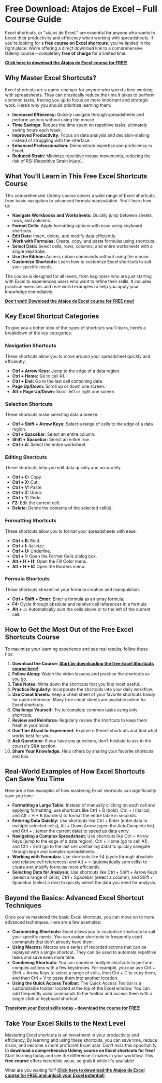 # Free Download: Atajos de Excel – Full Course Guide

Excel shortcuts, or "atajos de Excel," are essential for anyone who wants to boost their productivity and efficiency when working with spreadsheets. If you're looking for a **free course on Excel shortcuts**, you've landed in the right place! We're offering a direct download link to a comprehensive Udemy course – completely **free of charge** for a limited time.

[**Click here to download the Atajos de Excel course for FREE!**](https://udemywork.com/atajos-de-excel)

## Why Master Excel Shortcuts?

Excel shortcuts are a game-changer for anyone who spends time working with spreadsheets. They can drastically reduce the time it takes to perform common tasks, freeing you up to focus on more important and strategic work. Here’s why you should prioritize learning them:

*   **Increased Efficiency:** Quickly navigate through spreadsheets and perform actions without using the mouse.
*   **Time Savings:** Reduce the time spent on repetitive tasks, ultimately saving hours each week.
*   **Improved Productivity:**  Focus on data analysis and decision-making instead of struggling with the interface.
*   **Enhanced Professionalism:** Demonstrate expertise and proficiency in Excel.
*   **Reduced Strain:** Minimize repetitive mouse movements, reducing the risk of RSI (Repetitive Strain Injury).

## What You'll Learn in This Free Excel Shortcuts Course

This comprehensive Udemy course covers a wide range of Excel shortcuts, from basic navigation to advanced formula manipulation. You’ll learn how to:

*   **Navigate Workbooks and Worksheets:** Quickly jump between sheets, rows, and columns.
*   **Format Cells:** Apply formatting options with ease using keyboard shortcuts.
*   **Edit Data:** Insert, delete, and modify data efficiently.
*   **Work with Formulas:** Create, copy, and paste formulas using shortcuts.
*   **Select Data:** Select cells, rows, columns, and entire worksheets with a single keystroke.
*   **Use the Ribbon:** Access ribbon commands without using the mouse.
*   **Customize Shortcuts:** Learn how to customize Excel shortcuts to suit your specific needs.

The course is designed for all levels, from beginners who are just starting with Excel to experienced users who want to refine their skills. It includes practical exercises and real-world examples to help you apply your knowledge immediately.

[**Don't wait! Download the Atajos de Excel course for FREE now!**](https://udemywork.com/atajos-de-excel)

## Key Excel Shortcut Categories

To give you a better idea of the types of shortcuts you’ll learn, here’s a breakdown of the key categories:

### **Navigation Shortcuts**

These shortcuts allow you to move around your spreadsheet quickly and efficiently.

*   **Ctrl + Arrow Keys:** Jump to the edge of a data region.
*   **Ctrl + Home:** Go to cell A1.
*   **Ctrl + End:** Go to the last cell containing data.
*   **Page Up/Down:** Scroll up or down one screen.
*   **Alt + Page Up/Down:** Scroll left or right one screen.

### **Selection Shortcuts**

These shortcuts make selecting data a breeze.

*   **Ctrl + Shift + Arrow Keys:** Select a range of cells to the edge of a data region.
*   **Ctrl + Spacebar:** Select an entire column.
*   **Shift + Spacebar:** Select an entire row.
*   **Ctrl + A:** Select the entire worksheet.

### **Editing Shortcuts**

These shortcuts help you edit data quickly and accurately.

*   **Ctrl + C:** Copy.
*   **Ctrl + X:** Cut.
*   **Ctrl + V:** Paste.
*   **Ctrl + Z:** Undo.
*   **Ctrl + Y:** Redo.
*   **F2:** Edit the current cell.
*   **Delete:** Delete the contents of the selected cell(s).

### **Formatting Shortcuts**

These shortcuts allow you to format your spreadsheets with ease.

*   **Ctrl + B:** Bold.
*   **Ctrl + I:** Italicize.
*   **Ctrl + U:** Underline.
*   **Ctrl + 1:** Open the Format Cells dialog box.
*   **Alt + H + H:** Open the Fill Color menu.
*   **Alt + H + B:** Open the Borders menu.

### **Formula Shortcuts**

These shortcuts streamline your formula creation and manipulation.

*   **Ctrl + Shift + Enter:** Enter a formula as an array formula.
*   **F4:** Cycle through absolute and relative cell references in a formula.
*   **Alt + =:** Automatically sum the cells above or to the left of the current cell.

## How to Get the Most Out of the Free Excel Shortcuts Course

To maximize your learning experience and see real results, follow these tips:

1.  **Download the Course:** [**Start by downloading the free Excel Shortcuts course here!**](https://udemywork.com/atajos-de-excel)
2.  **Follow Along:** Watch the video lessons and practice the shortcuts as you go.
3.  **Take Notes:** Write down the shortcuts that you find most useful.
4.  **Practice Regularly:** Incorporate the shortcuts into your daily workflow.
5.  **Use Cheat Sheets:** Keep a cheat sheet of your favorite shortcuts handy for quick reference. Many free cheat sheets are available online for Excel shortcuts.
6.  **Challenge Yourself:** Try to complete common tasks using only shortcuts.
7.  **Review and Reinforce:** Regularly review the shortcuts to keep them fresh in your mind.
8.  **Don't be Afraid to Experiment:** Explore different shortcuts and find what works best for you.
9.  **Ask Questions:** If you have any questions, don't hesitate to ask in the course's Q&A section.
10. **Share Your Knowledge:** Help others by sharing your favorite shortcuts and tips.

## Real-World Examples of How Excel Shortcuts Can Save You Time

Here are a few examples of how mastering Excel shortcuts can significantly save you time:

*   **Formatting a Large Table:** Instead of manually clicking on each cell and applying formatting, use shortcuts like Ctrl + B (bold), Ctrl + I (italics), and Alt + H + B (borders) to format the entire table in seconds.
*   **Entering Data Quickly:** Use shortcuts like Ctrl + Enter (enter data in multiple selected cells), Alt + Down Arrow (open the AutoComplete list), and Ctrl + ; (enter the current date) to speed up data entry.
*   **Navigating a Complex Spreadsheet:** Use shortcuts like Ctrl + Arrow Keys (jump to the edge of a data region), Ctrl + Home (go to cell A1), and Ctrl + End (go to the last cell containing data) to quickly navigate through large and complex spreadsheets.
*   **Working with Formulas:** Use shortcuts like F4 (cycle through absolute and relative cell references) and Alt + = (automatically sum cells) to create and modify formulas more efficiently.
*   **Selecting Data for Analysis:** Use shortcuts like Ctrl + Shift + Arrow Keys (select a range of cells), Ctrl + Spacebar (select a column), and Shift + Spacebar (select a row) to quickly select the data you need for analysis.

## Beyond the Basics: Advanced Excel Shortcut Techniques

Once you’ve mastered the basic Excel shortcuts, you can move on to more advanced techniques. Here are a few examples:

*   **Customizing Shortcuts:** Excel allows you to customize shortcuts to suit your specific needs. You can assign shortcuts to frequently used commands that don't already have them.
*   **Using Macros:** Macros are a series of recorded actions that can be replayed with a single shortcut. They can be used to automate repetitive tasks and save even more time.
*   **Combining Shortcuts:** You can combine multiple shortcuts to perform complex actions with a few keystrokes. For example, you can use Ctrl + Shift + Arrow Keys to select a range of cells, then Ctrl + C to copy them, and then Ctrl + V to paste them into another location.
*   **Using the Quick Access Toolbar:** The Quick Access Toolbar is a customizable toolbar located at the top of the Excel window. You can add frequently used commands to the toolbar and access them with a single click or keyboard shortcut.

[**Transform your Excel skills today - download the course for FREE!**](https://udemywork.com/atajos-de-excel)

## Take Your Excel Skills to the Next Level

Mastering Excel shortcuts is an investment in your productivity and efficiency. By learning and using these shortcuts, you can save time, reduce strain, and become a more proficient Excel user. Don't miss this opportunity to **download a comprehensive Udemy course on Excel shortcuts for free!** Start learning today and see the difference it makes in your workflow. This **free course** offers incredible value, so grab it while it's available!

What are you waiting for? [**Click here to download the Atajos de Excel course for FREE and unlock your Excel potential!**](https://udemywork.com/atajos-de-excel)
